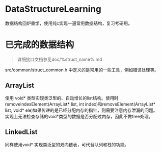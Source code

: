 # DataStructureLearning
数据结构回炉重学，使用纯c实现一遍常用数据结构，复习考研用。

# 已完成的数据结构

> 详细接口文档参见doc/%struct_name%.md
> 

src/common/struct_common.h 中定义的是常用的一些工具，例如错误处理等。


## ArrayList

使用 void\* 类型实现类泛型的、自动增长的list结构。使用时removeIndexElement(ArrayList* list, int index)和removeElement(ArrayList* list, void* ele)如果传递的是已经分配内存的指针，则需要注意内存泄漏的问题。实现上无法检查存储的void\*类型的数据是否分配过内存，因此不做free处理。

## LinkedList

同样使用void\* 实现类泛型的双向链表，可代替队列和栈的功能。
